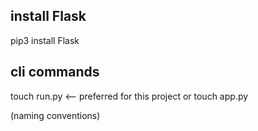 ## install Flask
pip3 install Flask

## cli commands
touch run.py        <-- preferred for this project
    or
touch app.py

(naming conventions)